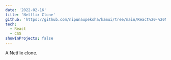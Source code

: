 ```yaml
---
date: '2022-02-16'
title: 'Netflix Clone'
github: 'https://github.com/nipunaupeksha/kamui/tree/main/React%20-%20Netflix%20Clone'
tech:
  - React
  - CSS
showInProjects: false
---
```


A Netflix clone.
